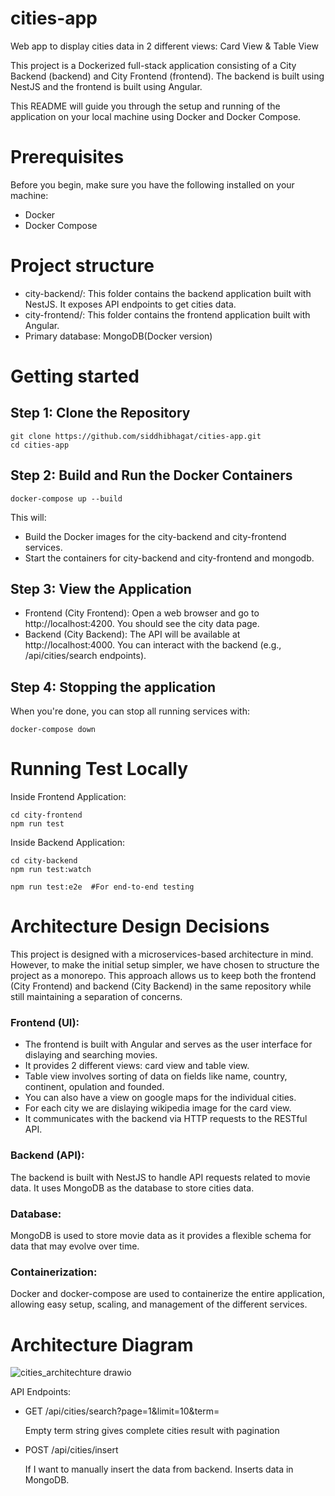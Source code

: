 # cities-app
Web app to display cities data in 2 different views: Card View & Table View

This project is a Dockerized full-stack application consisting of a City Backend (backend) and City Frontend (frontend). The backend is built using NestJS and the frontend is built using Angular.

This README will guide you through the setup and running of the application on your local machine using Docker and Docker Compose.

# Prerequisites
Before you begin, make sure you have the following installed on your machine:

- Docker
- Docker Compose

# Project structure
- city-backend/: This folder contains the backend application built with NestJS. It exposes API endpoints to get cities data. 
- city-frontend/: This folder contains the frontend application built with Angular.
- Primary database: MongoDB(Docker version)

# Getting started
## Step 1: Clone the Repository
```
git clone https://github.com/siddhibhagat/cities-app.git
cd cities-app
```

## Step 2: Build and Run the Docker Containers
```
docker-compose up --build
```
This will:
- Build the Docker images for the city-backend and city-frontend services.
- Start the containers for city-backend and city-frontend and mongodb.
## Step 3: View the Application
- Frontend (City Frontend): Open a web browser and go to http://localhost:4200. You should see the city data page.
- Backend (City Backend): The API will be available at http://localhost:4000. You can interact with the backend (e.g., /api/cities/search endpoints).
## Step 4: Stopping the application
When you're done, you can stop all running services with:

```
docker-compose down
```

# Running Test Locally
Inside Frontend Application:
```
cd city-frontend
npm run test
```
Inside Backend Application:
```
cd city-backend
npm run test:watch
```

```
npm run test:e2e  #For end-to-end testing
```
# Architecture Design Decisions
This project is designed with a microservices-based architecture in mind. However, to make the initial setup simpler, we have chosen to structure the project as a monorepo. This approach allows us to keep both the frontend (City Frontend) and backend (City Backend) in the same repository while still maintaining a separation of concerns.

### Frontend (UI):

- The frontend is built with Angular and serves as the user interface for dislaying and searching movies.
- It provides 2 different views: card view and table view.
- Table view involves sorting of data on fields like name, country, continent, opulation and founded.
- You can also have a view on google maps for the individual cities.
- For each city we are dislaying wikipedia image for the card view.
- It communicates with the backend via HTTP requests to the RESTful API.
### Backend (API):

The backend is built with NestJS to handle API requests related to movie data.
It uses MongoDB as the database to store cities data.
### Database:

MongoDB is used to store movie data as it provides a flexible schema for data that may evolve over time.
### Containerization:

Docker and docker-compose are used to containerize the entire application, allowing easy setup, scaling, and management of the different services.

# Architecture Diagram
![cities_architechture drawio](https://github.com/user-attachments/assets/0e044972-7c81-46de-922c-b6d3f6c07ff1)


API Endpoints:
- GET /api/cities/search?page=1&limit=10&term=
  
  Empty term string gives complete cities result with pagination
  
- POST /api/cities/insert
  
  If I want to manually insert the data from backend. Inserts data in MongoDB.



